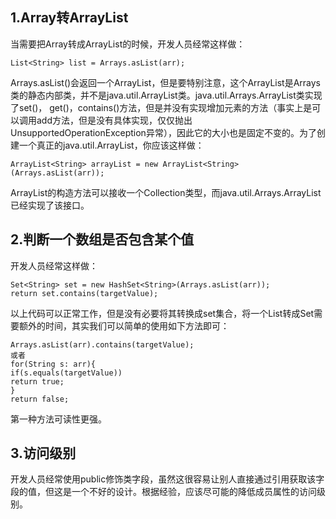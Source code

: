 ## 1.Array转ArrayList

当需要把Array转成ArrayList的时候，开发人员经常这样做：

```
List<String> list = Arrays.asList(arr);
```

Arrays.asList()会返回一个ArrayList，但是要特别注意，这个ArrayList是Arrays类的静态内部类，并不是java.util.ArrayList类。java.util.Arrays.ArrayList类实现了set()， get()，contains()方法，但是并没有实现增加元素的方法（事实上是可以调用add方法，但是没有具体实现，仅仅抛出UnsupportedOperationException异常），因此它的大小也是固定不变的。为了创建一个真正的java.util.ArrayList，你应该这样做：

```
ArrayList<String> arrayList = new ArrayList<String>(Arrays.asList(arr));
```

ArrayList的构造方法可以接收一个Collection类型，而java.util.Arrays.ArrayList已经实现了该接口。
## 2.判断一个数组是否包含某个值

开发人员经常这样做：

```
Set<String> set = new HashSet<String>(Arrays.asList(arr));
return set.contains(targetValue);
```

以上代码可以正常工作，但是没有必要将其转换成set集合，将一个List转成Set需要额外的时间，其实我们可以简单的使用如下方法即可：

```
Arrays.asList(arr).contains(targetValue);
或者
for(String s: arr){
if(s.equals(targetValue))
return true;
}
return false;
```
第一种方法可读性更强。

## 3.访问级别

开发人员经常使用public修饰类字段，虽然这很容易让别人直接通过引用获取该字段的值，但这是一个不好的设计。根据经验，应该尽可能的降低成员属性的访问级别。

